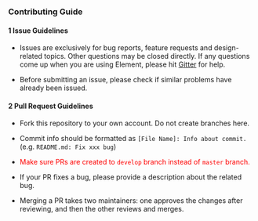 ### Contributing Guide

#### 1 Issue Guidelines

- Issues are exclusively for bug reports, feature requests and design-related topics. Other questions may be closed
  directly. If any questions come up when you are using Element, please hit [Gitter](https://gitter.im/element-en/Lobby)
  for help.

- Before submitting an issue, please check if similar problems have already been issued.

#### 2 Pull Request Guidelines

- Fork this repository to your own account. Do not create branches here.

- Commit info should be formatted as `[File Name]: Info about commit.` (e.g. `README.md: Fix xxx bug`)

- <font color=red>Make sure PRs are created to `develop` branch instead of `master` branch.</font>

- If your PR fixes a bug, please provide a description about the related bug.

- Merging a PR takes two maintainers: one approves the changes after reviewing, and then the other reviews and merges.
